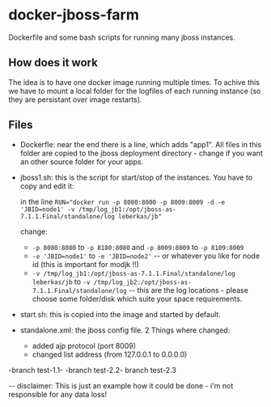 docker-jboss-farm
=================

Dockerfile and some bash scripts for running many jboss instances. 



How does it work
----------------

The idea is to have one docker image running multiple times.
To achive this we have to mount a local folder for the logfiles of each running instance (so they are persistant over image restarts).



Files
-----

* Dockerfle:
  near the end there is a line, which adds "app1". All files in this folder are copied to the jboss deployment directory - change if you want an other source folder for your apps.

* jboss1.sh:
  this is the script for start/stop of the instances. You have to copy and edit it:
  
  in the line
  ``` RUN="docker run -p 8080:8080 -p 8009:8009 -d -e 'JBID=node1' -v /tmp/log_jb1:/opt/jboss-as-7.1.1.Final/standalone/log leberkas/jb" ```

  change: 
  * ```-p 8080:8080``` to ```-p 8180:8080``` and ```-p 8009:8009``` to ```-p 8109:8009```
  * ```-e 'JBID=node1'``` to ```-e 'JBID=node2'```  -- or whatever you like for node id (this is important for modjk !!)
  * ```-v /tmp/log_jb1:/opt/jboss-as-7.1.1.Final/standalone/log leberkas/jb``` to ```-v /tmp/log_jb2:/opt/jboss-as-7.1.1.Final/standalone/log``` -- this are the log locations - please choose some folder/disk which suite your space requirements.

* start.sh:
  this is copied into the image and started by default.

* standalone.xml:
  the jboss config file. 2 Things where changed: 
  * added ajp protocol (port 8009)
  * changed list address (from 127.0.0.1 to 0.0.0.0)








-branch test-1.1-
-branch test-2.2-
branch test-2.3

--
disclaimer: This is just an example how it could be done - i'm not responsible for any data loss!
